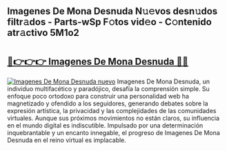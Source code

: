## Imagenes De Mona Desnuda N𝚞𝚎vos desn𝚞dos filtr𝚊dos - Parts-wSp F𝚘tos vid𝚎o - C𝚘ntenido atr𝚊ctivo 5M1o2

# <h2><a href="http://mb6237.tromn.icu/?c=Imagenes+De+Mona+Desnuda">🔗👉👉👉 Imagenes De Mona Desnuda 🔗🔗</a></h2>

[![Imagenes De Mona Desnuda nuevo](https://i.imgur.com/pEAQMta.gif)](http://mb6237.tromn.icu/?c=Imagenes+De+Mona+Desnuda)
Imagenes De Mona Desnuda, un individuo multifacético y paradójico, desafía la comprensión simple. Su enfoque poco ortodoxo para construir una personalidad web ha magnetizado y ofendido a los seguidores, generando debates sobre la expresión artística, la privacidad y las complejidades de las comunidades virtuales. Aunque sus próximos movimientos no están claros, su influencia en el mundo digital es indiscutible. Impulsado por una determinación inquebrantable y un encanto innegable, el progreso de Imagenes De Mona Desnuda en el reino virtual es implacable.
